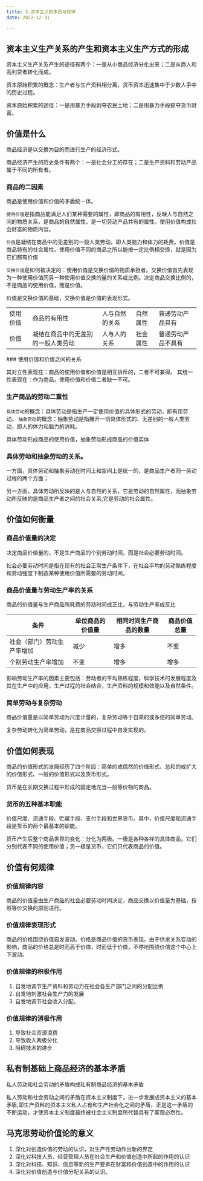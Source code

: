 ```yaml
---
title: 5.资本主义的本质与规律
date: 2022-12-31

---
```


## 资本主义生产关系的产生和资本主义生产方式的形成 <Badge text="了解" type="tip" />

资本主义生产关系产生的途径有两个：一是从小商品经济分化出来；二是从商人和高利贷者转化而成。

资本原始积累的概念：生产者与生产资料相分离，货币资本迅速集中于少数人手中的历史过程。

资本原始积累的途径：一是用暴力手段剥夺农民土地；二是用暴力手段掠夺货币财富。

## 价值是什么 <Badge text="选择题" type="tip" />

商品经济是以交换为目的而进行生产的经济形式。

商品经济产生的历史条件有两个：一是社会分工的存在；二是生产资料和劳动产品属于不同的所有者。

### 商品的二因素

商品是使用价值和价值的矛盾统一体。

`使用价值`是指商品能满足人们某种需要的属性，即商品的有用性，反映人与自然之间的物质关系，是商品的自然属性，是一切劳动产品共有的属性。使用价值构成社会财富的物质内容。

`价值`是凝结在商品中的无差别的一般人类劳动，即人类脑力和体力的耗费。价值是商品特有的社会属性。使用价值不同的商品之所以能按一定比例相交换，就是因为它们都有价值

`交换价值`是如何被决定的：使用价值是交换价值的物质承担者。交换价值首先表现为一种使用价值同另一种使用价值交换的量的关系或比例。决定商品交换比例的，不是商品的使用价值，而是价值。

价值是交换价值的基础，交换价值是价值的表现形式。

<table>
<tbody>
    <tr>
        <td>使用价值</td>
        <td>商品的有用性</td>
        <td>人与自然的关系</td>
        <td>自然属性</td>
        <td>普通劳动产品具有</td>
    </tr>
    <tr>
        <td>价值</td>
        <td>凝结在商品中的无差别的一般人类劳动</td>
        <td>人与人的关系</td>
        <td>社会属性</td>
        <td>普通劳动产品不具有</td>
    </tr>
</tbody>
</table>
### 使用价值和价值之间的关系

其对立性表现在：商品的使用价值和价值是相互排斥的，二者不可兼得。
其统一性表现在：作为商品，使用价值和价值二者缺一不可。

### 生产商品的劳动二重性

`具体劳动`的概念：具体劳动是指生产一定使用价值的具体形式的劳动，即有用劳动。
`抽象劳动`的概念：抽象劳动是指撇开一切具体形式的、无差别的一般人类劳动，即人的体力和脑力的消耗。

具体劳动形成商品的使用价值，抽象劳动形成商品的价值实体

### 具体劳动和抽象劳动的关系。

一方面，具体劳动和抽象劳动在时间上和空间上是统一的，是商品生产者同一劳动过程的两个方面；

另一方面，具体劳动所反映的是人与自然的关系，它是劳动的自然属性，而抽象劳动所反映的是商品生产者之间的社会关系,它是劳动的社会属性。

## 价值如何衡量 <Badge text="选择题" type="tip" />

### 商品价值量的决定

决定商品价值量的，不是生产商品的个别劳动时间，而是社会必要劳动时间。

社会必要劳动时间是指在现有的社会正常生产条件下，在社会平均的劳动熟练程度和劳动强度下制造某种使用价值所需要的劳动时间。

### 商品价值量与劳动生产率的关系

商品的价值量与生产商品所耗费的劳动时间成正比，与劳动生产率成反比

| 条件                       | 单位商品的价值量 | 相同时间生产商品的数量 | 商品价值总量 |
| -------------------------- | ---------------- | ---------------------- | ------------ |
| 社会（部门）劳动生产率增加 | 减少             | 增多                   | 不变         |
| 个别劳动生产率增加         | 不变             | 增多                   | 增多         |

影响劳动生产率的因素主要包括：劳动者的平均熟练程度，科学技术的发展程度及其在生产中的应用，生产过程的社会结合，生产资料的规模和效能以及自然条件。

### 简单劳动与复杂劳动

商品价值量是以简单劳动为尺度计量的，复杂劳动等于自乘的或多倍的简单劳动。

复杂劳动转化为简单劳动，是在商品交换过程中自发实现的。

## 价值如何表现 <Badge text="选择题" type="tip" />

商品的价值形式的发展经历了四个阶段：简单的或偶然的价值形式、总和的或扩大的价值形式、一般的价值形式以及货币形式。

货币是在长期交换过程中形成的固定地充当—般等价物的商品。

### 货币的五种基本职能

价值尺度、流通手段、贮藏手段、支付手段和世界货币。其中，价值尺度和流通手段是货币的两个最基本的职能。

货币产生后整个商品世界的变化：分化为两极。一极是各种各样的具体商品，它们分别代表不同的使用价值；另一极是货币，它们只代表商品的价值。

## 价值有何规律 <Badge text="选择题" type="tip" />

### 价值规律内容

商品的价值量由生产商品的社会必要劳动时间决定，商品交换以价值量为基础，按照等价交换的原则进行。

### 价值规律表现形式

商品的价格围绕价值自发波动。价格是商品价值的货币表现。由于供求关系变动的影响，商品的价格总是时而高于价值，时而低于价值，不停地围绕价值这个中心上下波动。

### 价值规律的积极作用

1. 自发地调节生产资料和劳动力在社会各生产部门之间的分配比例
2. 自发地刺激社会生产力的发展
3. 自发地调节社会收入分配。

### 价值规律的消极作用

1. 导致社会资源浪费
2. 导致收入两极分化
3. 阻碍技术的进步

## 私有制基础上商品经济的基本矛盾 <Badge text="选择题" type="tip" />

私人劳动和社会劳动的矛盾构成私有制商品经济的基本矛盾

私人劳动和社会劳动之间的矛盾在资本主义制度下，进一步发展成资本主义的基本矛盾,即生产资料的资本主义私人占有和生产社会化之间的矛盾，正是这一矛盾的不断运动，才使资本主义制度最终被社会主义制度所代替具有了客观必然性。

## 马克思劳动价值论的意义 <Badge text="选择题" type="tip" />

1. 深化对创造价值的劳动的认识，对生产性劳动作出新的界定
2. 深化对科技人员、经营管理人员在社会生产和价值创造中所起的作用的认识
3. 深化对科技、知识、信息等新的生产要素在财富和价值创造中的作用的认识
4. 深化对价值创造与价值分配关系的认识。

